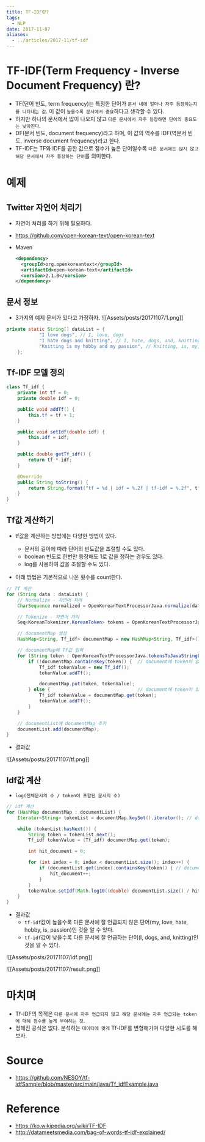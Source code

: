 ```yaml
---
title: TF-IDF란?
tags:
  - NLP
date: 2017-11-07
aliases: 
  - ../articles/2017-11/tf-idf
---
```


# TF-IDF(Term Frequency - Inverse Document Frequency) 란?

- TF(단어 빈도, term frequency)는 특정한 단어가 `문서 내에 얼마나 자주 등장하는지를 나타내는 값`. 이 값이 `높을수록 문서에서 중요`하다고 생각할 수 있다.
- 하지만 하나의 문서에서 많이 나오지 않고 `다른 문서에서 자주 등장하면 단어의 중요도는 낮아진다`.
- DF(문서 빈도, document frequency)라고 하며, 이 값의 역수를 IDF(역문서 빈도, inverse document frequency)라고 한다.
- TF-IDF는 TF와 IDF를 곱한 값으로 점수가 높은 단어일수록 `다른 문서에는 많지 않고 해당 문서에서 자주 등장하는 단어`를 의미한다.

# 예제

## Twitter 자연어 처리기
- 자연어 처리를 하기 위해 필요하다.
- <https://github.com/open-korean-text/open-korean-text>

- Maven

  ```xml
  <dependency>
    <groupId>org.openkoreantext</groupId>
    <artifactId>open-korean-text</artifactId>
    <version>2.1.0</version>
  </dependency>
  ```

## 문서 정보
- 3가지의 예제 문서가 있다고 가정하자.
![[Assets/posts/20171107/1.png]]

```java
private static String[] dataList = {
            "I love dogs", // I, love, dogs
            "I hate dogs and knitting", // I, hate, dogs, and, knitting
            "Knitting is my hobby and my passion", // Knitting, is, my, hobby, and, my, passion
    };
```


## Tf-IDF 모델 정의
```java
class Tf_idf {
    private int tf = 0;
    private double idf = 0;

    public void addTf() {
        this.tf = tf + 1;
    }

    public void setIdf(double idf) {
        this.idf = idf;
    }

    public double getTf_idf() {
        return tf * idf;
    }

    @Override
    public String toString() {
        return String.format("tf = %d | idf = %.2f | tf-idf = %.2f", tf, idf, getTf_idf());
    }
}
```

## Tf값 계산하기
- tf값을 계산하는 방법에는 다양한 방법이 있다.
  - 문서의 길이에 따라 단어의 빈도값을 조절할 수도 있다.
  - boolean 빈도로 한번만 등장해도 1로 값을 정하는 경우도 있다.
  - log를 사용하여 값을 조절할 수도 있다.

- 아래 방법은 기본적으로 나온 횟수를 count한다.
```java
// Tf 계산
for (String data : dataList) {
    // Normalize - 자연어 처리
    CharSequence normalized = OpenKoreanTextProcessorJava.normalize(data);

    // Tokenize - 자연어 처리
    Seq<KoreanTokenizer.KoreanToken> tokens = OpenKoreanTextProcessorJava.tokenize(normalized);

    // documentMap 생성
    HashMap<String, Tf_idf> documentMap = new HashMap<String, Tf_idf>();

    // documentMap에 Tf값 입력
    for (String token : OpenKoreanTextProcessorJava.tokensToJavaStringList(tokens)) {
        if (!documentMap.containsKey(token)) {  // document에 token이 없을 경우
            Tf_idf tokenValue = new Tf_idf();
            tokenValue.addTf();

            documentMap.put(token, tokenValue);
        } else {                                // document에 token이 있는 경우
            Tf_idf tokenValue = documentMap.get(token);
            tokenValue.addTf();
        }
    }

    // documentList에 documentMap 추가
    documentList.add(documentMap);
}
```

- 결과값

![[Assets/posts/20171107/tf.png]]

## Idf값 계산
- `log(전체문서의 수 / token이 포함된 문서의 수)`

```java
// idf 계산
for (HashMap documentMap : documentList) {
    Iterator<String> tokenList = documentMap.keySet().iterator(); // document token 가져오기

    while (tokenList.hasNext()) {
        String token = tokenList.next();
        Tf_idf tokenValue = (Tf_idf) documentMap.get(token);

        int hit_document = 0;

        for (int index = 0; index < documentList.size(); index++) {
            if (documentList.get(index).containsKey(token)) { // document에 token이 포함한 경우
                hit_document++;
            }
        }
        tokenValue.setIdf(Math.log10((double) documentList.size() / hit_document)); //  log(전체 문서 / hit 문서)
    }
}
```

- 결과값
  - `tf-idf`값이 높을수록 다른 문서에 잘 언급되지 않은 단어(my, love, hate, hobby, is, passion)인 것을 알 수 있다.
  - `tf-idf`값이 낮을수록 다른 문서에 잘 언급하는 단어(I, dogs, and, knitting)인 것을 알 수 있다.

![[Assets/posts/20171107/idf.png]]

![[Assets/posts/20171107/result.png]]

# 마치며
- Tf-IDF의 목적은 `다른 문서에 자주 언급되지 않고 해당 문서에는 자주 언급되는 token에 대해 점수를 높게 부여하는 것`.
- 정해진 공식은 없다. 분석하는 `데이터에 맞게` Tf-IDF를 변형해가며 다양한 시도를 해보자.

# Source
- <https://github.com/NESOY/tf-idfSample/blob/master/src/main/java/Tf_idfExample.java>

# Reference
- <https://ko.wikipedia.org/wiki/TF-IDF>
- <http://datameetsmedia.com/bag-of-words-tf-idf-explained/>
